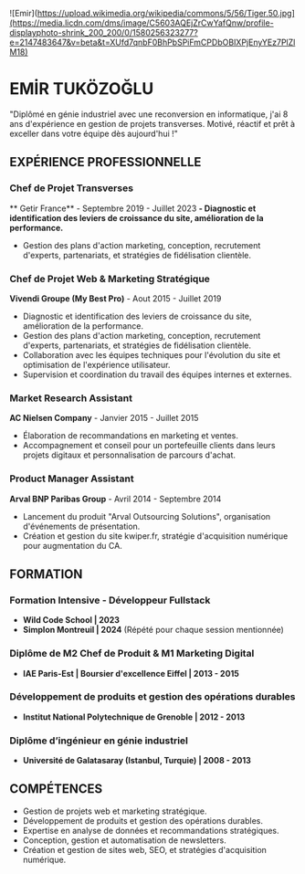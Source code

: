 ![Emir](https://upload.wikimedia.org/wikipedia/commons/5/56/Tiger.50.jpg](https://media.licdn.com/dms/image/C5603AQEjZrCwYafQnw/profile-displayphoto-shrink_200_200/0/1580256323277?e=2147483647&v=beta&t=XUfd7qnbF0BhPbSPiFmCPDbOBIXPjEnyYEz7PlZlM18)

# EMİR TUKÖZOĞLU

"Diplômé en génie industriel avec une reconversion en informatique, j'ai 8 ans d'expérience en gestion de projets transverses. Motivé, réactif et prêt à exceller dans votre équipe dès aujourd'hui !"

## EXPÉRIENCE PROFESSIONNELLE

### Chef de Projet Transverses
** Getir France** - Septembre 2019 - Juillet 2023
__- Diagnostic et identification des leviers de croissance du site, amélioration de la performance.__
- Gestion des plans d'action marketing, conception, recrutement d'experts, partenariats, et stratégies de fidélisation clientèle.


### Chef de Projet Web & Marketing Stratégique
**Vivendi Groupe (My Best Pro)** - Aout 2015 - Juillet 2019
- Diagnostic et identification des leviers de croissance du site, amélioration de la performance.
- Gestion des plans d'action marketing, conception, recrutement d'experts, partenariats, et stratégies de fidélisation clientèle.
- Collaboration avec les équipes techniques pour l'évolution du site et optimisation de l'expérience utilisateur.
- Supervision et coordination du travail des équipes internes et externes.

### Market Research Assistant
**AC Nielsen Company** - Janvier 2015 - Juillet 2015
- Élaboration de recommandations en marketing et ventes.
- Accompagnement et conseil pour un portefeuille clients dans leurs projets digitaux et personnalisation de parcours d'achat.

### Product Manager Assistant
**Arval BNP Paribas Group** - Avril 2014 - Septembre 2014
- Lancement du produit "Arval Outsourcing Solutions", organisation d'événements de présentation.
- Création et gestion du site kwiper.fr, stratégie d'acquisition numérique pour augmentation du CA.

## FORMATION

### Formation Intensive - Développeur Fullstack
- **Wild Code School | 2023**
- **Simplon Montreuil | 2024** (Répété pour chaque session mentionnée)

### Diplôme de M2 Chef de Produit & M1 Marketing Digital
- **IAE Paris-Est | Boursier d'excellence Eiffel | 2013 - 2015**

### Développement de produits et gestion des opérations durables
- **Institut National Polytechnique de Grenoble | 2012 - 2013**

### Diplôme d’ingénieur en génie industriel
- **Université de Galatasaray (Istanbul, Turquie) | 2008 - 2013**

## COMPÉTENCES
- Gestion de projets web et marketing stratégique.
- Développement de produits et gestion des opérations durables.
- Expertise en analyse de données et recommandations stratégiques.
- Conception, gestion et automatisation de newsletters.
- Création et gestion de sites web, SEO, et stratégies d'acquisition numérique.
